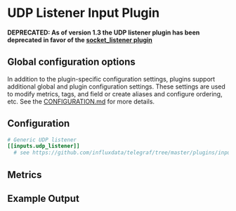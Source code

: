 # UDP Listener Input Plugin

**DEPRECATED: As of version 1.3 the UDP listener plugin has been deprecated in
favor of the [socket_listener plugin](../socket_listener/README.md)**

## Global configuration options <!-- @/docs/includes/plugin_config.md -->

In addition to the plugin-specific configuration settings, plugins support
additional global and plugin configuration settings. These settings are used to
modify metrics, tags, and field or create aliases and configure ordering, etc.
See the [CONFIGURATION.md][CONFIGURATION.md] for more details.

[CONFIGURATION.md]: ../../../docs/CONFIGURATION.md#plugins

## Configuration

```toml @sample.conf
# Generic UDP listener
[[inputs.udp_listener]]
  # see https://github.com/influxdata/telegraf/tree/master/plugins/inputs/socket_listener
```

## Metrics

## Example Output

